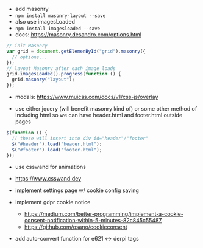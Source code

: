 - add masonry
- `npm install masonry-layout --save`
- also use imagesLoaded
- `npm install imagesloaded --save`
- docs: https://masonry.desandro.com/options.html

```js
// init Masonry
var grid = document.getElemenById("grid").masonry({
  // options...
});
// layout Masonry after each image loads
grid.imagesLoaded().progress(function () {
  grid.masonry("layout");
});
```

- modals: https://www.muicss.com/docs/v1/css-js/overlay

- use either jquery (will benefit masonry kind of) or some other method of including html so we can have header.html and footer.html outside pages

```js
$(function () {
  // these will insert into div id="header"/"footer"
  $("#header").load("header.html");
  $("#footer").load("footer.html");
});
```

- use csswand for animations
- https://www.csswand.dev

- implement settings page w/ cookie config saving
- implement gdpr cookie notice

  - https://medium.com/better-programming/implement-a-cookie-consent-notification-within-5-minutes-82c845c55487
  - https://github.com/osano/cookieconsent

- add auto-convert function for e621 <-> derpi tags

